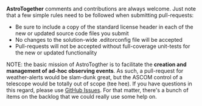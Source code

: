 **AstroTogether** comments and contributions are always welcome.  Just note that a few simple rules need to be followed when submitting pull-requests:

* Be sure to include a copy of the standard license header in each of the new or updated source code files you submit
* No changes to the solution-wide .editorconfig file will be accepted
* Pull-requests will not be accepted without full-coverage unit-tests for the new or updated functionality
 
NOTE: the basic mission of AstroTogther is to facilitate the **creation and management of ad-hoc observing events**.  As such, a pull-request for weather-alerts would be slam-dunk great, but the ASCOM control of a telescope would be totally out of scope (tee hee).  If you have questions in this regard, please use <a href="https://github.com/squideyes/AstroTogether/issues" target="_blank">GitHub Issues</a>.  For that matter, there's a bunch of items on the backlog that we could really use some help on.